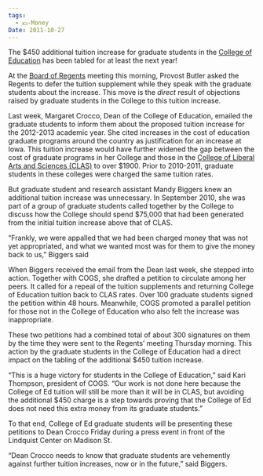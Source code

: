 ```yaml
---
tags:
  - 💵-Money
Date: 2011-10-27
---
```


The $450 additional tuition increase for graduate students in the [College of Education](../../Colleges/College%20of%20Education.md) has been tabled for at least the next year!

At the [Board of Regents](../../Definitions/Board%20of%20Regents.md) meeting this morning, Provost Butler asked the Regents to defer the tuition supplement while they speak with the graduate students about the increase. This move is the _direct_ result of objections raised by graduate students in the College to this tuition increase.

Last week, Margaret Crocco, Dean of the College of Education, emailed the graduate students to inform them about the proposed tuition increase for the 2012-2013 academic year. She cited increases in the cost of education graduate programs around the country as justification for an increase at Iowa. This tuition increase would have further widened the gap between the cost of graduate programs in her College and those in the [College of Liberal Arts and Sciences (CLAS)](../../Colleges/College%20of%20Liberal%20Arts%20and%20Sciences%20(CLAS).md) to over $1900. Prior to 2010-2011, graduate students in these colleges were charged the same tuition rates.

But graduate student and research assistant Mandy Biggers knew an additional tuition increase was unnecessary. In September 2010, she was part of a group of graduate students called together by the College to discuss how the College should spend $75,000 that had been generated from the initial tuition increase above that of CLAS.

“Frankly, we were appalled that we had been charged money that was not yet appropriated, and what we wanted most was for them to give the money back to us,” Biggers said

When Biggers received the email from the Dean last week, she stepped into action. Together with COGS, she drafted a petition to circulate among her peers. It called for a repeal of the tuition supplements and returning College of Education tuition back to CLAS rates. Over 100 graduate students signed the petition within 48 hours. Meanwhile, COGS promoted a parallel petition for those not in the College of Education who also felt the increase was inappropriate.

These two petitions had a combined total of about 300 signatures on them by the time they were sent to the Regents’ meeting Thursday morning. This action by the graduate students in the College of Education had a direct impact on the tabling of the additional $450 tuition increase.

“This is a huge victory for students in the College of Education,” said Kari Thompson, president of COGS. “Our work is not done here because the College of Ed tuition will still be more than it will be in CLAS, but avoiding the additional $450 charge is a step towards proving that the College of Ed does not need this extra money from its graduate students.”

To that end, College of Ed graduate students will be presenting these petitions to Dean Crocco Friday during a press event in front of the Lindquist Center on Madison St.

“Dean Crocco needs to know that graduate students are vehemently against further tuition increases, now or in the future,” said Biggers.